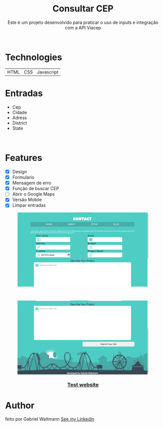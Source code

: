 <h1 align="center" >Consultar CEP</h1>

<p align="center">Este é um projeto desenvolvido para praticar o uso de inputs e integração com a API Viacep</p>

<br>

# Technologies

<table align="center">
  <tr>
    <td>HTML</td>
    <td>CSS</td>
    <td>Javascript</td>
  </tr>

</table>


# Entradas 
+ Cep
+ Cidade
+ Adress
+ District
+ State

<br>

# Features
- [X] Design
- [X] Formulario 
- [X] Mensagem de erro 
- [X] Função de buscar CEP 
- [ ] Abrir o Google Maps 
- [X] Versão Mobile
- [X] Limpar entradas

<figure><img align="center" src="images/readme/1.png"></img></figure>
<br>
<figure><img align="center" src="images/readme/2.png"></img></figure>

  <h3 align="center"><a  align="center" href="https://gabrielwaltmann.github.io/contact/">
    Test website
  </a></h3>

# Author

<p> feito por Gabriel Waltmann <a href="https://www.linkedin.com/in/gabriel-waltmann-236114232/">See my Linkedin</a>
